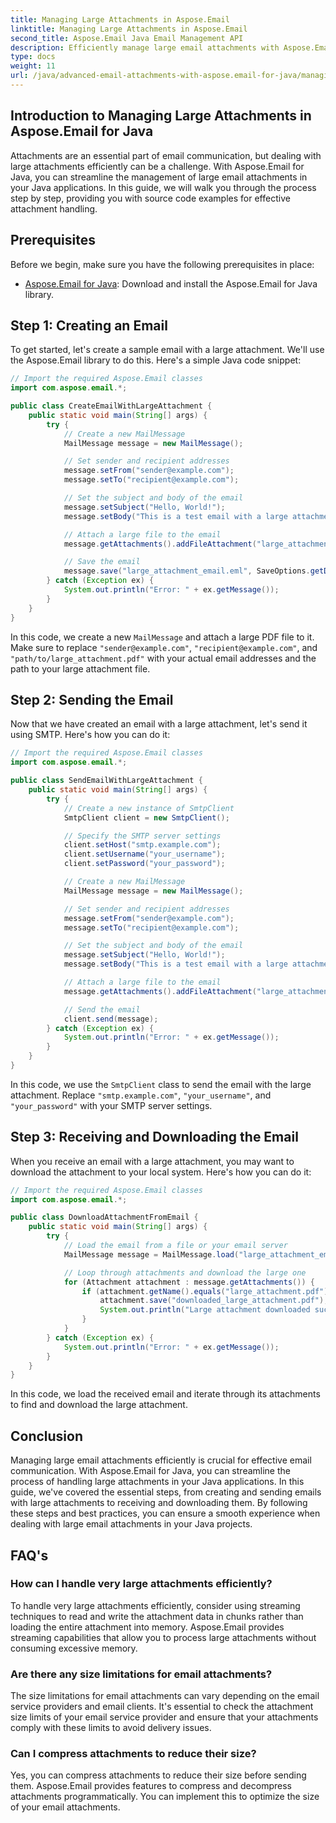 ```yaml
---
title: Managing Large Attachments in Aspose.Email
linktitle: Managing Large Attachments in Aspose.Email
second_title: Aspose.Email Java Email Management API
description: Efficiently manage large email attachments with Aspose.Email for Java. Step-by-step guide and source code for streamlined attachment handling in Java applications.
type: docs
weight: 11
url: /java/advanced-email-attachments-with-aspose.email-for-java/managing-large-attachments/
---
```


## Introduction to Managing Large Attachments in Aspose.Email for Java

Attachments are an essential part of email communication, but dealing with large attachments efficiently can be a challenge. With Aspose.Email for Java, you can streamline the management of large email attachments in your Java applications. In this guide, we will walk you through the process step by step, providing you with source code examples for effective attachment handling.

## Prerequisites

Before we begin, make sure you have the following prerequisites in place:

- [Aspose.Email for Java](https://releases.aspose.com/email/java/): Download and install the Aspose.Email for Java library.

## Step 1: Creating an Email

To get started, let's create a sample email with a large attachment. We'll use the Aspose.Email library to do this. Here's a simple Java code snippet:

```java
// Import the required Aspose.Email classes
import com.aspose.email.*;

public class CreateEmailWithLargeAttachment {
    public static void main(String[] args) {
        try {
            // Create a new MailMessage
            MailMessage message = new MailMessage();

            // Set sender and recipient addresses
            message.setFrom("sender@example.com");
            message.setTo("recipient@example.com");

            // Set the subject and body of the email
            message.setSubject("Hello, World!");
            message.setBody("This is a test email with a large attachment.");

            // Attach a large file to the email
            message.getAttachments().addFileAttachment("large_attachment.pdf", "path/to/large_attachment.pdf");

            // Save the email
            message.save("large_attachment_email.eml", SaveOptions.getDefaultEml());
        } catch (Exception ex) {
            System.out.println("Error: " + ex.getMessage());
        }
    }
}
```

In this code, we create a new `MailMessage` and attach a large PDF file to it. Make sure to replace `"sender@example.com"`, `"recipient@example.com"`, and `"path/to/large_attachment.pdf"` with your actual email addresses and the path to your large attachment file.

## Step 2: Sending the Email

Now that we have created an email with a large attachment, let's send it using SMTP. Here's how you can do it:

```java
// Import the required Aspose.Email classes
import com.aspose.email.*;

public class SendEmailWithLargeAttachment {
    public static void main(String[] args) {
        try {
            // Create a new instance of SmtpClient
            SmtpClient client = new SmtpClient();

            // Specify the SMTP server settings
            client.setHost("smtp.example.com");
            client.setUsername("your_username");
            client.setPassword("your_password");

            // Create a new MailMessage
            MailMessage message = new MailMessage();

            // Set sender and recipient addresses
            message.setFrom("sender@example.com");
            message.setTo("recipient@example.com");

            // Set the subject and body of the email
            message.setSubject("Hello, World!");
            message.setBody("This is a test email with a large attachment.");

            // Attach a large file to the email
            message.getAttachments().addFileAttachment("large_attachment.pdf", "path/to/large_attachment.pdf");

            // Send the email
            client.send(message);
        } catch (Exception ex) {
            System.out.println("Error: " + ex.getMessage());
        }
    }
}
```

In this code, we use the `SmtpClient` class to send the email with the large attachment. Replace `"smtp.example.com"`, `"your_username"`, and `"your_password"` with your SMTP server settings.

## Step 3: Receiving and Downloading the Email

When you receive an email with a large attachment, you may want to download the attachment to your local system. Here's how you can do it:

```java
// Import the required Aspose.Email classes
import com.aspose.email.*;

public class DownloadAttachmentFromEmail {
    public static void main(String[] args) {
        try {
            // Load the email from a file or your email server
            MailMessage message = MailMessage.load("large_attachment_email.eml");

            // Loop through attachments and download the large one
            for (Attachment attachment : message.getAttachments()) {
                if (attachment.getName().equals("large_attachment.pdf")) {
                    attachment.save("downloaded_large_attachment.pdf");
                    System.out.println("Large attachment downloaded successfully.");
                }
            }
        } catch (Exception ex) {
            System.out.println("Error: " + ex.getMessage());
        }
    }
}
```

In this code, we load the received email and iterate through its attachments to find and download the large attachment.

## Conclusion

Managing large email attachments efficiently is crucial for effective email communication. With Aspose.Email for Java, you can streamline the process of handling large attachments in your Java applications. In this guide, we've covered the essential steps, from creating and sending emails with large attachments to receiving and downloading them. By following these steps and best practices, you can ensure a smooth experience when dealing with large email attachments in your Java projects.

## FAQ's

### How can I handle very large attachments efficiently?

To handle very large attachments efficiently, consider using streaming techniques to read and write the attachment data in chunks rather than loading the entire attachment into memory. Aspose.Email provides streaming capabilities that allow you to process large attachments without consuming excessive memory.

### Are there any size limitations for email attachments?

The size limitations for email attachments can vary depending on the email service providers and email clients. It's essential to check the attachment size limits of your email service provider and ensure that your attachments comply with these limits to avoid delivery issues.

### Can I compress attachments to reduce their size?

Yes, you can compress attachments to reduce their size before sending them. Aspose.Email provides features to compress and decompress attachments programmatically. You can implement this to optimize the size of your email attachments.
